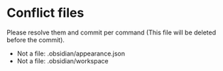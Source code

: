 # Conflict files
Please resolve them and commit per command (This file will be deleted before the commit).
- Not a file: .obsidian/appearance.json
- Not a file: .obsidian/workspace